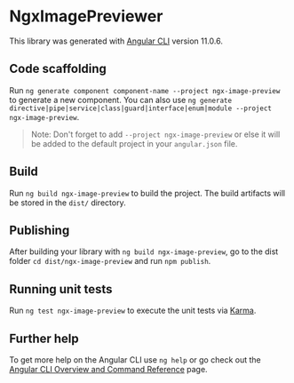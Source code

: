 # NgxImagePreviewer

This library was generated with [Angular CLI](https://github.com/angular/angular-cli) version 11.0.6.

## Code scaffolding

Run `ng generate component component-name --project ngx-image-preview` to generate a new component. You can also use `ng generate directive|pipe|service|class|guard|interface|enum|module --project ngx-image-preview`.
> Note: Don't forget to add `--project ngx-image-preview` or else it will be added to the default project in your `angular.json` file. 

## Build

Run `ng build ngx-image-preview` to build the project. The build artifacts will be stored in the `dist/` directory.

## Publishing

After building your library with `ng build ngx-image-preview`, go to the dist folder `cd dist/ngx-image-preview` and run `npm publish`.

## Running unit tests

Run `ng test ngx-image-preview` to execute the unit tests via [Karma](https://karma-runner.github.io).

## Further help

To get more help on the Angular CLI use `ng help` or go check out the [Angular CLI Overview and Command Reference](https://angular.io/cli) page.
